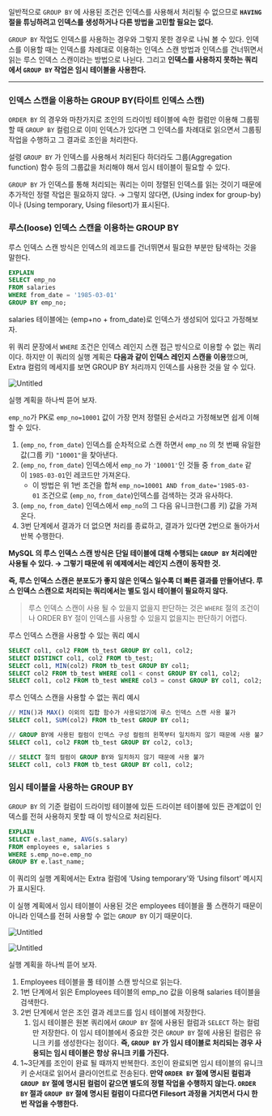 일반적으로 `GROUP BY` 에 사용된 조건은 인덱스를 사용해서 처리될 수 없으므로 **`HAVING` 절을 튜닝하려고 인덱스를 생성하거나 다른 방법을 고민할 필요는 없다.**

`GROUP BY` 작업도 인덱스를 사용하는 경우와 그렇지 못한 경우로 나눠 볼 수 있다. 인덱스를 이용할 때는 인덱스를 차례대로 이용하는 인덱스 스캔 방법과 인덱스를 건너뛰면서 읽는 루스 인덱스 스캔이라는 방법으로 나뉜다. 그리고 **인덱스를 사용하지 못하는 쿼리에서 `GROUP BY` 작업은 임시 테이블을 사용한다.**

---

### 인덱스 스캔을 이용하는 GROUP BY(타이트 인덱스 스캔)

`ORDER BY` 의 경우와 마찬가지로 조인의 드라이빙 테이블에 속한 컬럼만 이용해 그룹핑할 때 `GROUP BY` 컬럼으로 이미 인덱스가 있다면 그 인덱스를 차례대로 읽으면서 그룹핑 작업을 수행하고 그 결과로 조인을 처리한다.

설령 `GROUP BY` 가 인덱스를 사용해서 처리된다 하더라도 그룹(Aggregation function) 함수 등의 그룹값을 처리해야 해서 임시 테이블이 필요할 수 있다.

`GROUP BY` 가 인덱스를 통해 처리되는 쿼리는 이미 정렬된 인덱스를 읽는 것이기 때문에 추가적인 정렬 작업은 필요하지 않다. → 그렇지 않다면, (Using index for group-by)이나 (Using temporary, Using filesort)가 표시된다.

### 루스(loose) 인덱스 스캔을 이용하는 GROUP BY

루스 인덱스 스캔 방식은 인덱스의 레코드를 건너뛰면서 필요한 부분만 탐색하는 것을 말한다.

```sql
EXPLAIN
SELECT emp_no
FROM salaries
WHERE from_date = '1985-03-01'
GROUP BY emp_no;
```

salaries 테이블에는 (emp+no + from_date)로 인덱스가 생성되어 있다고 가정해보자.

위 쿼리 문장에서 `WHERE` 조건은 인덱스 레인지 스캔 접근 방식으로 이용할 수 없는 쿼리이다. 하지만 이 쿼리의 실행 계획은 **다음과 같이 인덱스 레인지 스캔을 이용**했으며,  Extra 컬럼의 메세지를 보면 GROUP BY 처리까지 인덱스를 사용한 것을 알 수 있다.

![Untitled](https://prod-files-secure.s3.us-west-2.amazonaws.com/c4208ea1-f20c-48bd-b05a-8f485cb16b9b/12bf542b-5018-42ea-832d-feeb60ef9155/Untitled.png)

실행 계획을 하나씩 뜯어 보자.

`emp_no`가 PK로 `emp_no=10001` 값이 가장 먼저 정렬된 순서라고 가정해보면 쉽게 이해할 수 있다.

1. (`emp_no`, `from_date`) 인덱스를 순차적으로 스캔 하면서 `emp_no` 의 첫 번째 유일한 값(그룹 키) `"10001"`을 찾아낸다.
2. (`emp_no`, `from_date`) 인덱스에서 `emp_no` 가 `'10001'`인 것들 중 `from_date` 같이 `1985-03-01`인 레코드만 가져온다.
    - 이 방법은 위 1번 조건을 합쳐 `emp_no=10001 AND from_date='1985-03-01` 조건으로 (`emp_no`, `from_date`)인덱스를 검색하는 것과 유사하다.
3. (`emp_no`, `from_date`) 인덱스에서 `emp_no`의 그 다음 유니크한(그룹 키) 값을 가져온다.
4. 3번 단계에서 결과가 더 없으면 처리를 종료하고, 결과가 있다면 2번으로 돌아가서 반복 수행한다.

**MySQL 의 루스 인덱스 스캔 방식은 단일 테이블에 대해 수행되는 `GROUP BY` 처리에만 사용될 수 있다. → 그렇기 때문에 위 예제에서는 레인지 스캔이 동작한 것.**

**즉, 루스 인덱스 스캔은 분포도가 좋지 않은 인덱스 일수록 더 빠른 결과를 만들어낸다. 루스 인덱스 스캔으로 처리되는 쿼리에서는 별도 임시 테이블이 필요하지 않다.**

> 루스 인덱스 스캔이 사용 될 수 있을지 없을지 판단하는 것은 `WHERE` 절의 조건이나 ORDER BY 절이 인덱스를 사용할 수 있을지 없을지는 판단하기 어렵다.
>

루스 인덱스 스캔을 사용할 수 있는 쿼리 예시

```sql
SELECT col1, col2 FROM tb_test GROUP BY col1, col2;
SELECT DISTINCT col1, col2 FROM tb_test;
SELECT col1, MIN(col2) FROM tb_test GROUP BY col1;
SELECT col2 FROM tb_test WHERE col1 < const GROUP BY col1, col2;
SELECT col1, col2 FROM tb_test WHERE col3 = const GROUP BY col1, col2;
```

루스 인덱스 스캔을 사용할 수 없는 쿼리 예시

```sql
// MIN()과 MAX() 이외의 집합 함수가 사용되었기에 루스 인덱스 스캔 사용 불가
SELECT col1, SUM(col2) FROM tb_test GROUP BY col1;

// GROUP BY에 사용된 컬럼이 인덱스 구성 컬럼의 왼쪽부터 일치하지 않기 때문에 사용 불가
SELECT col1, col2 FROM tb_test GROUP BY col2, col3;

// SELECT 절의 컬럼이 GROUP BY와 일치하지 않기 때문에 사용 불가
SELECT col1, col3 FROM tb_test GROUP BY col1, col2;
```

### 임시 테이블을 사용하는 GROUP BY

`GROUP BY` 의 기준 컬럼이 드라이빙 테이블에 있든 드라이븐 테이블에 있든 관계없이 인덱스를 전혀 사용하지 못할 때 이 방식으로 처리된다.

```sql
EXPLAIN
SELECT e.last_name, AVG(s.salary)
FROM employees e, salaries s
WHERE s.emp_no=e.emp_no
GROUP BY e.last_name;
```

이 쿼리의 실행 계획에서는 Extra 컬럼에 ‘Using temporary’와 ‘Using filsort’ 메시지가 표시된다.

이 실행 계획에서 임시 테이블이 사용된 것은 employees 테이블을 풀 스캔하기 때문이 아니라 인덱스를 전혀 사용할 수 없는 `GROUP BY` 이기 때문이다.

![Untitled](https://prod-files-secure.s3.us-west-2.amazonaws.com/c4208ea1-f20c-48bd-b05a-8f485cb16b9b/00e330e7-51ab-4bec-8563-04c3107650c3/Untitled.png)

![Untitled](https://prod-files-secure.s3.us-west-2.amazonaws.com/c4208ea1-f20c-48bd-b05a-8f485cb16b9b/e5bfa8c3-f108-4721-b454-dbb1893a8183/Untitled.png)

실행 계획을 하나씩 뜯어 보자.

1. Employees 테이블을 풀 테이블 스캔 방식으로 읽는다.
2. 1번 단계에서 읽은 Employees 테이블의 emp_no 값을 이용해 salaries 테이블을 검색한다.
3. 2번 단계에서 얻은 조인 결과 레코드를 임시 테이블에 저장한다.
    1. 임시 테이블은 원본 쿼리에서 `GROUP BY` 절에 사용된 컬럼과 `SELECT` 하는 컬럼만 저장한다. 이 임시 테이블에서 중요한 것은 `GROUP BY` 절에 사용된 컬럼은 유니크 키를 생성한다는 점이다. **즉, `GROUP BY` 가 임시 테이블로 처리되는 경우 사용되는 임시 테이블은 항상 유니크 키를 가진다.**
4. 1~3단계를 조인이 완료 될 때까지 반복한다. 조인이 완료되면 임시 테이블의 유니크 키 순서대로 읽어서 클라이언트로 전송된다. **만약 `ORDER BY` 절에 명시된 컬럼과 `GROUP BY` 절에 명시된 컬럼이 같으면 별도의 정렬 작업을 수행하지 않는다. `ORDER BY` 절과 `GROUP BY` 절에 명시된 컬럼이 다르다면 Filesort 과정을 거치면서 다시 한번 작업을 수행한다.**
